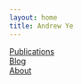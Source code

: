 ```yaml
---
layout: home
title: Andrew Ye
---
```

[Publications](publications.html) \
[Blog](blog.html) \
[About](about.html)
